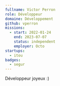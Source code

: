 ```yaml
---
fullname: Victor Perron
role: Développeur
domaine: Développement
github: vperron
missions:
  - start: 2022-01-24
    end: 2023-07-07
    status: independent
    employer: Octo
startups:
  - itou
badges:
  - segur
---
```


Développeur joyeux :)
